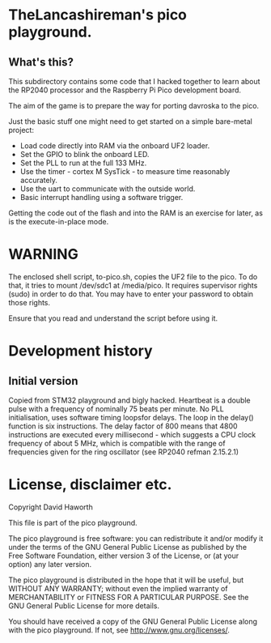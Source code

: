 # TheLancashireman's pico playground.

## What's this?

This subdirectory contains some code that I hacked together to learn about the RP2040 processor
and the Raspberry Pi Pico development board.

The aim of the game is to prepare the way for porting davroska to the pico.

Just the basic stuff one might need to get started on a simple bare-metal project:

* Load code directly into RAM via the onboard UF2 loader.
* Set the GPIO to blink the onboard LED.
* Set the PLL to run at the full 133 MHz.
* Use the timer - cortex M SysTick - to measure time reasonably accurately.
* Use the uart to communicate with the outside world.
* Basic interrupt handling using a software trigger.

Getting the code out of the flash and into the RAM is an exercise for later, as is the execute-in-place
mode.

# WARNING

The enclosed shell script, to-pico.sh, copies the UF2 file to the pico. To do that, it tries to
mount /dev/sdc1 at /media/pico. It requires supervisor rights (sudo) in order to do that.
You may have to enter your password to obtain those rights.

Ensure that you read and understand the script before using it.

# Development history

## Initial version

Copied from STM32 playground and bigly hacked. Heartbeat is a double pulse with a frequency of
nominally 75 beats per minute. No PLL initialisation, uses software timing loopsfor delays.
The loop in the delay() function is six instructions. The delay factor of 800 means that 4800 instructions
are executed every millisecond - which suggests a CPU clock frequency of about 5 MHz, which is
compatible with the range of frequencies given for the ring oscillator (see RP2040 refman 2.15.2.1)



# License, disclaimer etc.

Copyright David Haworth

This file is part of the pico playground.

The pico playground is free software: you can redistribute it and/or modify
it under the terms of the GNU General Public License as published by
the Free Software Foundation, either version 3 of the License, or
(at your option) any later version.

The pico playground is distributed in the hope that it will be useful,
but WITHOUT ANY WARRANTY; without even the implied warranty of
MERCHANTABILITY or FITNESS FOR A PARTICULAR PURPOSE.  See the
GNU General Public License for more details.

You should have received a copy of the GNU General Public License
along with the pico playground.  If not, see <http://www.gnu.org/licenses/>.

